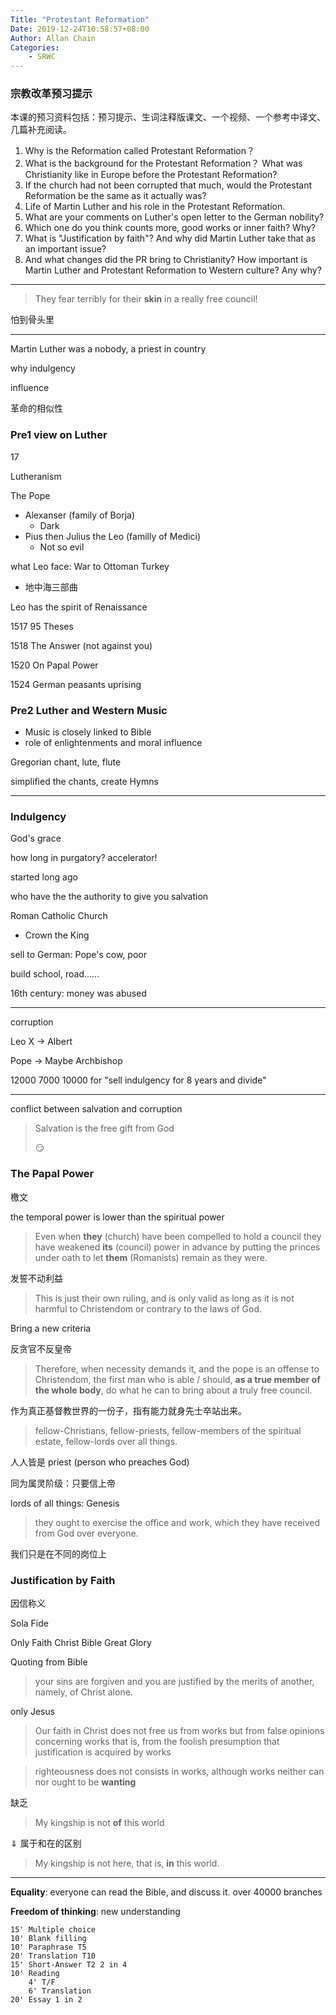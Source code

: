 ```yaml
---
Title: "Protestant Reformation"
Date: 2019-12-24T10:58:57+08:00
Author: Allan Chain
Categories:
    - SRWC
---
```


### 宗教改革预习提示

本课的预习资料包括：预习提示、生词注释版课文、一个视频、一个参考中译文、几篇补充阅读。

1. Why is the Reformation called Protestant Reformation？
2. What is the background for the Protestant Reformation？ What was Christianity like in Europe before the Protestant Reformation? 
3.  If the church had not been corrupted that much, would the Protestant Reformation be the same as it actually was?
4. Life of Martin Luther and his role in the Protestant Reformation.
4. What are your comments on Luther's open letter to the German nobility?
5. Which one do you think counts more, good works or inner faith? Why?
6. What is "Justification by faith"? And why did Martin Luther take that as an important issue?
7. And what changes did the PR bring to Christianity? How important is Martin Luther and Protestant Reformation  to Western  culture? Any why?

---

> They fear terribly for their **skin** in a really free council!

怕到骨头里



---

Martin Luther was a nobody, a priest in country

why indulgency

influence

革命的相似性

### Pre1 view on Luther

17

Lutheranism

The Pope

- Alexanser (family of Borja)
    - Dark
- Pius then Julius the Leo (familly of Medici)
    - Not so evil

what Leo face: War to Ottoman Turkey

- 地中海三部曲

Leo has the spirit of Renaissance

1517 95 Theses

1518 The Answer (not against you)

1520 On Papal Power

1524 German peasants uprising

### Pre2 Luther and Western Music

- Music is closely linked to Bible
- role of enlightenments and moral influence

Gregorian chant, lute, flute

simplified the chants, create Hymns

---

### Indulgency

God's grace

how long in purgatory? accelerator!

started long ago

who have the the authority to give you salvation

Roman Catholic Church

- Crown the King

sell to German: Pope's cow, poor

build school, road......

16th century: money was abused

---

corruption

Leo X &rarr; Albert

Pope &rarr; Maybe Archbishop

12000 7000 10000 for "sell indulgency for 8 years and divide"

---

conflict between salvation and corruption

> Salvation is the free gift from God
>
> :smirk:

### The Papal Power

檄文

the temporal power is lower than the spiritual power

> Even when **they** (church) have been compelled to hold a council they have weakened **its** (council) power in advance by putting the princes under oath to let **them** (Romanists) remain as they were.

发誓不动利益

> This is just their own ruling, and is only valid as long as it is not harmful to Christendom or contrary to the laws of God.

Bring a new criteria

反贪官不反皇帝

> Therefore, when necessity demands it, and the pope is an offense to Christendom, the first man who is able / should, **as a true member of the whole body**, do what he can to bring about a truly free council.

作为真正基督教世界的一份子，指有能力就身先士卒站出来。

> fellow-Christians, fellow-priests, fellow-members of the spiritual estate, fellow-lords over all things.

人人皆是 priest (person who preaches God)

同为属灵阶级：只要信上帝

lords of all things: Genesis

> they ought to exercise the office and work, which they have received from God over everyone.

我们只是在不同的岗位上

### Justification by Faith

因信称义

Sola Fide

Only Faith Christ Bible Great  Glory

Quoting from Bible

> your sins are forgiven and you are justified by the merits of another, namely, of Christ alone.

only Jesus

> Our faith in Christ does not free us from works but from false opinions concerning works that is, from the foolish presumption that justification is acquired by works

> righteousness does not consists in works, although works neither can nor ought to be **wanting**

缺乏

> My kingship is not **of** this world

&dArr; 属于和在的区别

> My kingship is not here, that is, **in** this world.

---

**Equality**: everyone can read the Bible, and discuss it. over 40000 branches

**Freedom of thinking**: new understanding

```
15' Multiple choice
10' Blank filling
10' Paraphrase T5
20' Translation T10
15' Short-Answer T2 2 in 4
10' Reading
	4' T/F
	6' Translation
20' Essay 1 in 2
```
